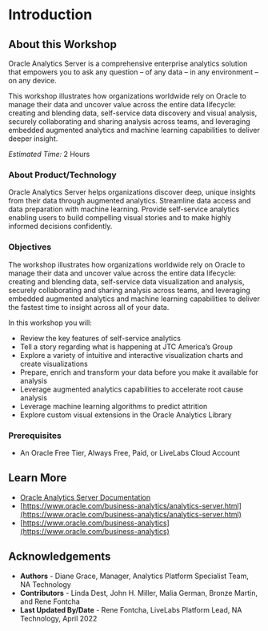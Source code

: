 # Introduction

## About this Workshop
Oracle Analytics Server is a comprehensive enterprise analytics solution that empowers you to ask any question – of any data – in any environment – on any device.

This workshop illustrates how organizations worldwide rely on Oracle to manage their data and uncover value across the entire data lifecycle: creating and blending data, self-service data discovery and visual analysis, securely collaborating and sharing analysis across teams, and leveraging embedded augmented analytics and machine learning capabilities to deliver deeper insight.

*Estimated Time:* 2 Hours

### About Product/Technology
Oracle Analytics Server helps organizations discover deep, unique insights from their data through augmented analytics.  Streamline data access and data preparation with machine learning. Provide self-service analytics enabling users to build compelling visual stories and to make highly informed decisions confidently.

  [](youtube:Dk9vLite0MA)

### Objectives
The workshop illustrates how organizations worldwide rely on Oracle to manage their data and uncover value across the entire data lifecycle: creating and blending data, self-service data visualization and analysis, securely collaborating and sharing analysis across teams, and leveraging embedded augmented analytics and machine learning capabilities to deliver the fastest time to insight across all of your data.

In this workshop you will:
  -	Review the key features of self-service analytics
  -	Tell a story regarding what is happening at JTC America’s Group
  -	Explore a variety of intuitive and interactive visualization charts and create visualizations
  - Prepare, enrich and transform your data before you make it available for analysis 
  -	Leverage augmented analytics capabilities to accelerate root cause analysis
  -	Leverage machine learning algorithms to predict attrition
  -	Explore custom visual extensions in the Oracle Analytics Library


### Prerequisites
-	An Oracle Free Tier, Always Free, Paid, or LiveLabs Cloud Account


## Learn More
* [Oracle Analytics Server Documentation](https://docs.oracle.com/en/middleware/bi/analytics-server/index.html)
* [https://www.oracle.com/business-analytics/analytics-server.html](https://www.oracle.com/business-analytics/analytics-server.html)
* [https://www.oracle.com/business-analytics](https://www.oracle.com/business-analytics)

## Acknowledgements
* **Authors** - Diane Grace, Manager, Analytics Platform Specialist Team, NA Technology
* **Contributors** - Linda Dest, John H. Miller, Malia German, Bronze Martin, and Rene Fontcha
* **Last Updated By/Date** - Rene Fontcha, LiveLabs Platform Lead, NA Technology, April 2022